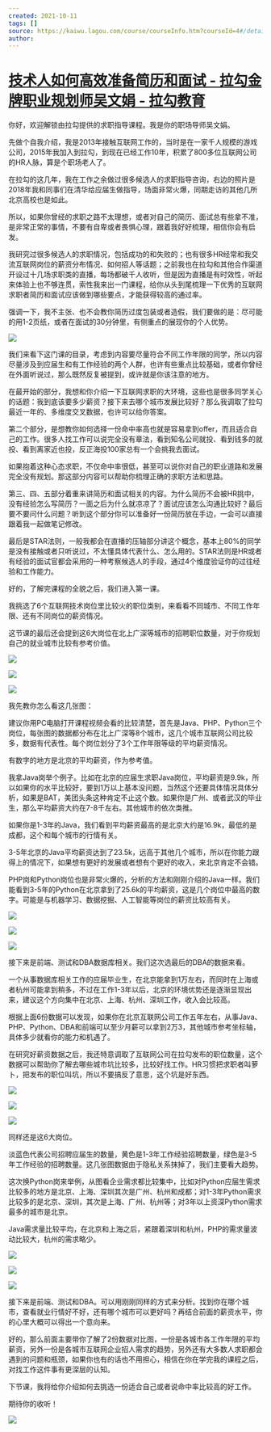 ```yaml
---
created: 2021-10-11
tags: []
source: https://kaiwu.lagou.com/course/courseInfo.htm?courseId=4#/detail/pc?id=41
author: 
---
```


# [技术人如何高效准备简历和面试 - 拉勾金牌职业规划师吴文娟 - 拉勾教育](https://kaiwu.lagou.com/course/courseInfo.htm?courseId=4#/detail/pc?id=41)


你好，欢迎解锁由拉勾提供的求职指导课程。我是你的职场导师吴文娟。

先做个自我介绍，我是2013年接触互联网工作的，当时是在一家千人规模的游戏公司，2015年我加入到拉勾，到现在已经工作10年，积累了800多位互联网公司的HR人脉，算是个职场老人了。

在拉勾的这几年，我在工作之余做过很多候选人的求职指导咨询，右边的照片是2018年我和同事们在清华给应届生做指导，场面非常火爆，同期走访的其他几所北京高校也是如此。

所以，如果你曾经的求职之路不太理想，或者对自己的简历、面试总有些拿不准，是非常正常的事情，不要有自卑或者畏惧心理，跟着我好好梳理，相信你会有启发。

我研究过很多候选人的求职情况，包括成功的和失败的；也有很多HR经常和我交流互联网岗位的薪资分布情况、如何招人等话题；之前我也在拉勾和其他合作渠道开设过十几场求职类的直播，每场都破千人收听，但是因为直播是有时效性，听起来体验上也不够连贯，索性我来出一门课程，给你从头到尾梳理一下优秀的互联网求职者简历和面试应该做到哪些要点，才能获得较高的通过率。

强调一下，我不主张、也不会教你简历过度包装或者造假，我们要做的是：尽可能的用1-2页纸，或者在面试的30分钟里，有侧重点的展现你的个人优势。

![](http://s0.lgstatic.com/i/image2/M01/8A/D3/CgotOV14iUOAOCkFAABVNX6apkE086.png)

我们来看下这门课的目录，考虑到内容要尽量符合不同工作年限的同学，所以内容尽量涉及到应届生和有工作经验的两个人群，也许有些重点比较基础，或者你曾经在外面听说过，那么既然反复被提到，或许就是你该注意的地方。

在最开始的部分，我想和你介绍一下互联网求职的大环境，这些也是很多同学关心的话题：我到底该要多少薪资？接下来去哪个城市发展比较好？那么我调取了拉勾最近一年的、多维度交叉数据，也许可以给你答案。

第二个部分，是想教你如何选择一份命中率高也就是容易拿到offer，而且适合自己的工作。很多人找工作可以说完全没有章法，看到知名公司就投、看到钱多的就投、看到离家近也投，反正海投100家总有一个会挑我去面试。

如果抱着这种心态求职，不仅命中率很低，甚至可以说你对自己的职业道路和发展完全没有规划。那这部分内容可以帮助你梳理正确的求职方法和思路。

第三、四、五部分着重来讲简历和面试相关的内容。为什么简历不会被HR挑中，没有经验怎么写简历？一面之后为什么就凉凉了？面试应该怎么沟通比较好？最后要不要问什么问题？听到这个部分你可以准备好一份简历放在手边，一会可以直接跟着我一起做笔记修改。  

最后是STAR法则，一般我都会在直播的压轴部分讲这个概念，基本上80%的同学是没有接触或者只听说过，不太懂具体代表什么、怎么用的。STAR法则是HR或者有经验的面试官都会采用的一种考察候选人的手段，通过4个维度验证你的过往经验和工作能力。

好的，了解完课程的全貌之后，我们进入第一课。

我挑选了6个互联网技术岗位里比较火的职位类别，来看看不同城市、不同工作年限、还有不同岗位的薪资情况。

这节课的最后还会提到这6大岗位在北上广深等城市的招聘职位数量，对于你规划自己的就业城市比较有参考价值。

![](http://s0.lgstatic.com/i/image2/M01/8A/4B/CgotOV13ZBSAKatCAACF6xu5c0U816.png)

![](http://s0.lgstatic.com/i/image2/M01/8A/2B/CgoB5l13ZBmAFemBAACLvPAEv6M572.png)

![](http://s0.lgstatic.com/i/image2/M01/8A/2B/CgoB5l13ZCSAC4KQAACQzhPqv_c920.png)

我先教你怎么看这几张图：

建议你用PC电脑打开课程视频会看的比较清楚，首先是Java、PHP、Python三个岗位，每张图的数据都分布在北上广深等8个城市，这几个城市互联网公司比较多，数据有代表性。每个岗位划分了3个工作年限等级的平均薪资情况。

有数字的地方是北京的平均薪资，作为参考值。

我拿Java岗举个例子。比如在北京的应届生求职Java岗位，平均薪资是9.9k，所以如果你的水平比较好，要到1万以上基本没问题，当然这个还要具体情况具体分析，如果是BAT，美团头条这种肯定不止这个数。如果你是广州、或者武汉的毕业生，那么平均薪资大约在7-8千左右。其他城市的依次类推。

如果你是1-3年的Java，我们看到平均薪资最高的是北京大约是16.9k，最低的是成都，这个和每个城市的行情有关。

3-5年北京的Java平均薪资达到了23.5k，远高于其他几个城市，所以在你能力跟得上的情况下，如果想有更好的发展或者想有个更好的收入，来北京肯定不会错。

PHP岗和Python岗位也是非常火爆的，分析的方法和刚刚介绍的Java一样。我们能看到3-5年的Python在北京拿到了25.6k的平均薪资，这是几个岗位中最高的数字。可能是与机器学习、数据挖掘、人工智能等岗位的薪资比较高有关。

![](http://s0.lgstatic.com/i/image2/M01/8A/2B/CgoB5l13ZDKAGnV7AACMID1xijI719.png)

![](http://s0.lgstatic.com/i/image2/M01/8A/4B/CgotOV13ZDaAKksyAACHFVUbhLQ697.png)

![](http://s0.lgstatic.com/i/image2/M01/8A/2B/CgoB5l13ZDmAJBG4AACVdUkRihc466.png)

接下来是前端、测试和DBA数据库相关。我们这次选最后的DBA的数据来看。

一个从事数据库相关工作的应届毕业生，在北京能拿到1万左右，而同时在上海或者杭州可能拿到稍多，不过在工作1-3年以后，北京的环境优势还是逐渐显现出来，建议这个方向集中在北京、上海、杭州、深圳工作，收入会比较高。

根据上面6份数据可以发现，如果你在北京互联网公司工作五年左右，从事Java、PHP、Python、DBA和前端可以至少月薪可以拿到2万3，其他城市参考坐标轴，具体多少就看你的能力和机遇了。

在研究好薪资数据之后，我还特意调取了互联网公司在拉勾发布的职位数量，这个数据可以帮助你了解去哪些城市坑比较多，比较好找工作。HR习惯把求职者叫萝卜，把发布的职位叫坑，所以不要搞反了意思，这个坑是好东西。

![](http://s0.lgstatic.com/i/image2/M01/8A/4C/CgotOV13ZI-ATxrZAAAswJ6d2PM495.png)

![](http://s0.lgstatic.com/i/image2/M01/8A/4C/CgotOV13ZJOAS_PhAAAsePgOzzk857.png)

![](http://s0.lgstatic.com/i/image2/M01/8A/4C/CgotOV13ZJaAdPxUAAAs3tI8a_I480.png)

同样还是这6大岗位。

淡蓝色代表公司招聘应届生的数量，黄色是1-3年工作经验招聘数量，绿色是3-5年工作经验的招聘数量。这几张图数据由于隐私关系抹掉了，我们主要看大趋势。  

这次换Python岗来举例，从图看企业需求都比较集中，比如对Python应届生需求比较多的地方是北京、上海、深圳其次是广州、杭州和成都；对1-3年Python需求比较多的是北京、深圳，其次是上海、广州、杭州等；对3年以上资深Python需求最多的城市是北京。

Java需求量比较平均，在北京和上海之后，紧跟着深圳和杭州，PHP的需求量波动比较大，杭州的需求略少。

![](http://s0.lgstatic.com/i/image2/M01/8A/4C/CgotOV13ZJ-AaDcUAAAxuGsgPoM591.png)

![](http://s0.lgstatic.com/i/image2/M01/8A/4C/CgotOV13ZKWAZtF8AAAujB73uJU196.png)

![](http://s0.lgstatic.com/i/image2/M01/8A/2C/CgoB5l13ZKiAILRUAAAteYdsz08044.png)

接下来是前端、测试和DBA。可以用刚刚同样的方式来分析。找到你在哪个城市，查看就业行情好不好，还有哪个城市可以更好吗？再结合前面的薪资水平，你的心里大概可以得出一个意向来。

好的，那么前面主要带你了解了2份数据对比图，一份是各城市各工作年限的平均薪资，另外一份是各城市互联网企业招人需求的趋势，另外还有大多数人求职都会遇到的问题和瓶颈，如果你也有的话也不用担心，相信在你在学完我的课程之后，对找工作这件事有更深层的认知。

下节课，我将给你介绍如何去挑选一份适合自己或者说命中率比较高的好工作。

期待你的收听！

![](http://s0.lgstatic.com/i/image2/M01/8B/33/CgoB5l148-OAAB72AAEeHpOwlGk294.png)
